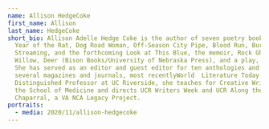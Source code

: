 ```yaml
---
name: Allison HedgeCoke
first_name: Allison
last_name: HedgeCoke
short_bio: Allison Adelle Hedge Coke is the author of seven poetry books The
  Year of the Rat, Dog Road Woman, Off-Season City Pipe, Blood Run, Burn,
  Streaming, and the forthcoming Look at This Blue, the memoir, Rock Ghost,
  Willow, Deer (Bison Books/University of Nebraska Press), and a play, Icicles.
  She has served as an editor and guest editor for ten anthologies and for
  several magazines and journals, most recentlyWorld  Literature Today. A
  Distinguished Professor at UC Riverside, she teaches for Creative Writing and
  the School of Medicine and directs UCR Writers Week and UCR Along the
  Chaparral, a VA NCA Legacy Project.
portraits:
  - media: 2020/11/allison-hedgecoke
---
```

